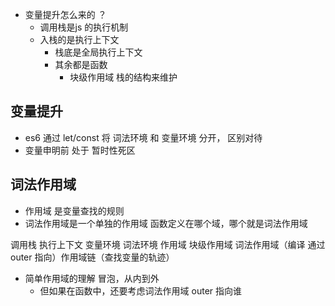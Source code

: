 - 变量提升怎么来的 ？
  - 调用栈是js 的执行机制
  - 入栈的是执行上下文
    - 栈底是全局执行上下文
    - 其余都是函数
      - 块级作用域 栈的结构来维护

## 变量提升

- es6 通过 let/const 将 词法环境 和 变量环境 分开， 区别对待
- 变量申明前 处于 暂时性死区

## 词法作用域

  - 作用域 是变量查找的规则
  - 词法作用域是一个单独的作用域
    函数定义在哪个域，哪个就是词法作用域

调用栈 执行上下文 变量环境 词法环境 作用域 块级作用域 词法作用域（编译 通过outer 指向）作用域链（查找变量的轨迹）

- 简单作用域的理解 冒泡，从内到外
  - 但如果在函数中，还要考虑词法作用域 outer 指向谁